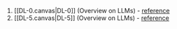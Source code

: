 1. [[DL-0.canvas|DL-0]] (Overview on LLMs) -  [reference](https://youtu.be/LPZh9BOjkQs?si=LK-C3mmSutFHgenr)
2. [[DL-5.canvas|DL-5]] (Overview on LLMs) -  [reference](https://youtu.be/wjZofJX0v4M?si=5af2qzCuuyqnSC5M)
